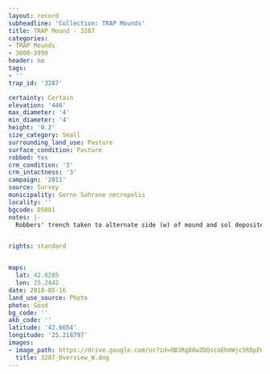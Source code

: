 ```yaml
---
layout: record
subheadline: 'Collection: TRAP Mounds'
title: TRAP Mound - 3287
categories:
- TRAP Mounds
- 3000-3999
header: no
tags:
- ''
trap_id: '3287'

certainty: Certain
elevation: '446'
max_diameter: '4'
min_diameter: '4'
height: '0.2'
size_category: Small
surrounding_land_use: Pasture
surface_condition: Pasture
robbed: Yes
crm_condition: '3'
crm_intactness: '3'
campaign: '2011'
source: Survey
municipality: Gorno Sahrane necropolis
locality: ''
bgcode: DS001
notes: |-
  Robbers' trench taken to alternate side (w) of mound and sol deposited on east side.


rights: standard


maps:
  lat: 42.6285
  lon: 25.2442
date: 2018-05-16
land_use_source: Photo
photo: Good
bg_code: ''
akb_code: ''
latitude: '42.6654'
longitude: '25.218797'
images:
- image_path: https://drive.google.com/uc?id=0B3Rg88wZDQscaEhmWjc5R0pEUDQ
  title: 3287_Overview_W.dng
---
```

